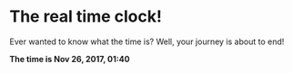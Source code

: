 # The real time clock!

Ever wanted to know what the time is? Well, your journey is about to end!

**The time is Nov 26, 2017, 01:40**